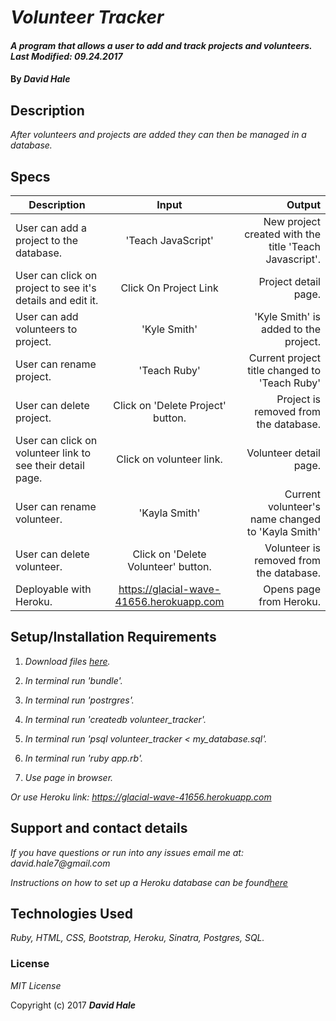 # _Volunteer Tracker_

#### _A program that allows a user to add and track projects and volunteers. Last Modified: 09.24.2017_

#### By _David Hale_

## Description

_After volunteers and projects are added they can then be managed in a database._

## Specs

| Description        | Input           | Output  |
| ------------- |:-------------:| -----:|
| User can add a project to the database. | 'Teach JavaScript' | New project created with the title 'Teach Javascript'. |
| User can click on project to see it's details and edit it. | Click On Project Link | Project detail page. |
| User can add volunteers to project. | 'Kyle Smith' | 'Kyle Smith' is added to the project. |
| User can rename project. | 'Teach Ruby' | Current project title changed to 'Teach Ruby' |
| User can delete project. | Click on 'Delete Project' button. | Project is removed from the database. |
| User can click on volunteer link to see their detail page. | Click on volunteer link. | Volunteer detail page. |
| User can rename volunteer. | 'Kayla Smith' | Current volunteer's name changed to 'Kayla Smith' |
| User can delete volunteer. | Click on 'Delete Volunteer' button. | Volunteer is removed from the database. |
| Deployable with Heroku. | https://glacial-wave-41656.herokuapp.com | Opens page from Heroku. |


## Setup/Installation Requirements

1. _Download files [here](https://github.com/phuzisham/volunteer_tracker.git)._

2. _In terminal run 'bundle'._

3. _In terminal run 'postrgres'._

4. _In terminal run 'createdb volunteer_tracker'._

5. _In terminal run 'psql volunteer_tracker < my_database.sql'._

6. _In terminal run 'ruby app.rb'._

7. _Use page in browser._

_Or use Heroku link: https://glacial-wave-41656.herokuapp.com_

## Support and contact details

_If you have questions or run into any issues email me at: david.hale7@gmail.com_

_Instructions on how to set up a Heroku database can be found[here](https://github.com/CodingTea17/viper-volunteers)_

## Technologies Used

_Ruby, HTML, CSS, Bootstrap, Heroku, Sinatra, Postgres, SQL._

### License

*MIT License*

Copyright (c) 2017 **_David Hale_**
